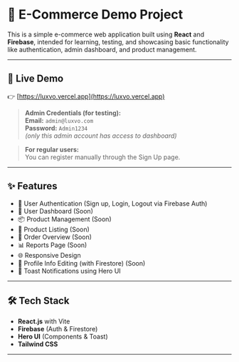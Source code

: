 # 🛒 E-Commerce Demo Project

This is a simple e-commerce web application built using **React** and **Firebase**, intended for learning, testing, and showcasing basic functionality like authentication, admin dashboard, and product management.

---

## 🔗 Live Demo

👉 [https://luxvo.vercel.app](https://luxvo.vercel.app)

> **Admin Credentials (for testing):**  
> **Email:** `admin@luxvo.com`  
> **Password:** `Admin1234`  
> _(only this admin account has access to dashboard)_

> **For regular users:**  
> You can register manually through the Sign Up page.

---

## ✨ Features

- 🔐 User Authentication (Sign up, Login, Logout via Firebase Auth)
- 👤 User Dashboard (Soon)
- 📦 Product Management (Soon)
- 🛒 Product Listing (Soon)
- 🧾 Order Overview (Soon)
- 📊 Reports Page (Soon)
- 🌐 Responsive Design
- 📁 Profile Info Editing (with Firestore) (Soon)
- 🔔 Toast Notifications using Hero UI

---

## 🛠️ Tech Stack

- **React.js** with Vite
- **Firebase** (Auth & Firestore)
- **Hero UI** (Components & Toast)
- **Tailwind CSS**

---
